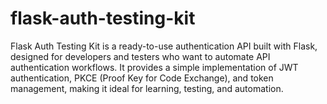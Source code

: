 # flask-auth-testing-kit
Flask Auth Testing Kit is a ready-to-use authentication API built with Flask, designed for developers and testers who want to automate API authentication workflows. It provides a simple implementation of JWT authentication, PKCE (Proof Key for Code Exchange), and token management, making it ideal for learning, testing, and automation.
